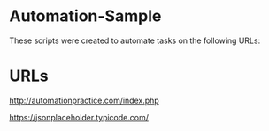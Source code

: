 # Automation-Sample

These scripts were created to automate tasks on the following URLs: 

# URLs

http://automationpractice.com/index.php

https://jsonplaceholder.typicode.com/
